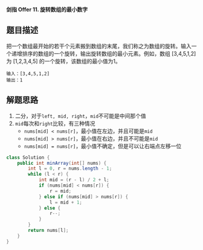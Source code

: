 **剑指 Offer 11. 旋转数组的最小数字**

## 题目描述

把一个数组最开始的若干个元素搬到数组的末尾，我们称之为数组的旋转。输入一个递增排序的数组的一个旋转，输出旋转数组的最小元素。例如，数组 [3,4,5,1,2] 为 [1,2,3,4,5] 的一个旋转，该数组的最小值为1。 

```
输入：[3,4,5,1,2]
输出：1
```

## 解题思路

1. 二分，对于`left, mid, right`，`mid`不可能是中间那个值
2. `mid`每次和`right`比较，有三种情况
   - `nums[mid] < nums[r]`，最小值在左边，并且可能是`mid`
   - `nums[mid] > nums[r]`，最小值在右边，并且不可能是`mid`
   - `nums[mid] = nums[r]`，最小值不确定，但是可以让右端点左移一位

```java
class Solution {
    public int minArray(int[] nums) {
        int l = 0, r = nums.length - 1;
        while (l < r) {
            int mid = (r - l) / 2 + l;
            if (nums[mid] < nums[r]) {
                r = mid;
            } else if (nums[mid] > nums[r]) {
                l = mid + 1;
            } else {
                r--;
            }
        }
        return nums[l];
    }
}
```